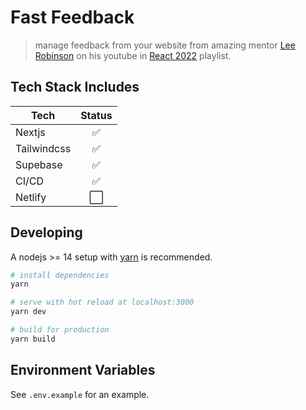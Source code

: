 # Fast Feedback

> manage feedback from your website from amazing mentor [Lee Robinson](https://github.com/leerob) on his youtube in [React 2022](https://www.youtube.com/watch?v=JCOPVq2AYXc&list=PL6bwFJ82M6FXgctyoWXqj7H0GK8_YIeF1) playlist.

## Tech Stack Includes

| Tech        | Status |
| ----------- | :----: |
| Nextjs      |   ✅   |
| Tailwindcss |   ✅   |
| Supebase    |   ✅   |
| CI/CD       |   ✅   |
| Netlify     |  ⬜️   |

## Developing

A nodejs >= 14 setup with [yarn](https://yarnpkg.com/) is recommended.

```bash
# install dependencies
yarn

# serve with hot reload at localhost:3000
yarn dev

# build for production
yarn build

```

## Environment Variables

See `.env.example` for an example.

